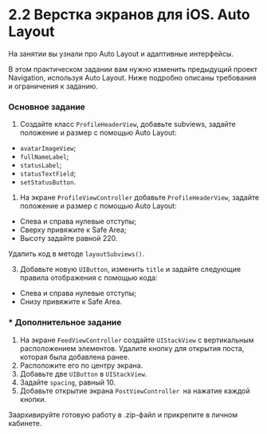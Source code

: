 # 2.2 Верстка экранов для iOS. Auto Layout

На занятии вы узнали про Auto Layout и адаптивные интерфейсы.

В этом практическом задании вам нужно изменить предыдущий проект Navigation, используя Auto Layout. Ниже подробно описаны требования и ограничения к заданию.

### Основное задание

1. Создайте класс `ProfileHeaderView`, добавьте subviews, задайте положение и размер с помощью Auto Layout:
- `avatarImageView`;
- `fullNameLabel`;
- `statusLabel`;
- `statusTextField`;
- `setStatusButton`.

1. На экране `ProfileViewController` добавьте `ProfileHeaderView`, задайте положение и размер с помощью Auto Layout:
- Слева и справа нулевые отступы;
- Сверху привяжите к Safe Area;
- Высоту задайте равной 220.

Удалить код в методе `layoutSubviews()`.

3. Добавьте новую `UIButton`, изменить `title` и задайте следующие правила отображения с помощью кода:
- Слева и справа нулевые отступы;
- Снизу привяжите к Safe Area.

### * Дополнительное задание
1. На экране `FeedViewController` создайте `UIStackView` с вертикальным расположением элементов. Удалите кнопку для открытия поста, которая была добавлена ранее.
2. Расположите его по центру экрана.
2. Добавьте две `UIButton` в `UIStackView`.
3. Задайте `spacing`, равный 10.
4. Добавьте открытие экрана `PostViewController `на нажатие каждой кнопки.

Заархивируйте готовую работу в .zip-файл и прикрепите в личном кабинете.
